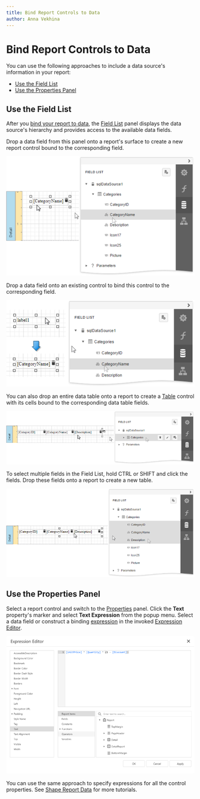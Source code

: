 ```yaml
---
title: Bind Report Controls to Data
author: Anna Vekhina
---
```

# Bind Report Controls to Data

You can use the following approaches to include a data source's information in your report:

* [Use the Field List](#use-the-field-list)
* [Use the Properties Panel](#use-the-properties-panel)

## Use the Field List

After you [bind your report to data](../bind-to-data.md), the [Field List](../report-designer-tools/ui-panels/field-list.md) panel displays the data source's hierarchy and provides access to the available data fields. 

Drop a data field from this panel onto a report's surface to create a new report control bound to the corresponding field.

![](../../../images/eurd-web-field-list-drop-fields.png)

Drop a data field onto an existing control to bind this control to the corresponding field.

![](../../../images/eurd-web-field-list-drop-field-to-control.png)

You can also drop an entire data table onto a report to create a [Table](../use-report-elements/use-tables.md) control with its cells bound to the corresponding data table fields. 

![](../../../images/eurd-web-field-list-drop-table.png)

To select multiple fields in the Field List, hold CTRL or SHIFT and click the fields. Drop these fields onto a report to create a new table.

![](../../../images/eurd-web-list-drop-multiple-fields.png)

## Use the Properties Panel

Select a report control and switch to the [Properties](../report-designer-tools/ui-panels/properties-panel.md) panel. Click the **Text** property's marker and select **Text Expression** from the popup menu. Select a data field or construct a binding [expression](../use-expressions/expression-language.md) in the invoked [Expression Editor](../report-designer-tools/expression-editor.md).

![](../../../images/eurd-web-expression-editor.png)

You can use the same approach to specify expressions for all the control properties. See [Shape Report Data](../shape-report-data.md) for more tutorials.
